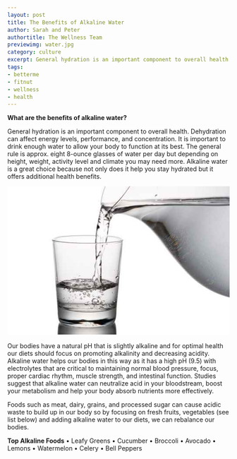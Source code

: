 ```yaml
---
layout: post
title: The Benefits of Alkaline Water
author: Sarah and Peter
authortitle: The Wellness Team
previewimg: water.jpg
category: culture
excerpt: General hydration is an important component to overall health.  Alkaline water is a great choice because not only does it help you stay hydrated but it offers additional health benefits.
tags:
- betterme
- fitnut
- wellness
- health
---
```


<b>What are the benefits of alkaline water?</b>

General hydration is an important component to overall health. Dehydration can affect energy levels, performance, and concentration. It is important to drink enough water to allow your body to function at its best. The general rule is approx. eight 8-ounce glasses of water per day but depending on height, weight, activity level and climate you may need more. Alkaline water is a great choice because not only does it help you stay hydrated but it offers additional health benefits.

![Bottoms up!](/images/water.jpg)

Our bodies have a natural pH that is slightly alkaline and for optimal health our diets should focus on promoting alkalinity and decreasing acidity. Alkaline water helps our bodies in this way as it has a high pH (9.5) with electrolytes that are critical to maintaining normal blood pressure, focus, proper cardiac rhythm, muscle strength, and intestinal function. Studies suggest that alkaline water can neutralize acid in your bloodstream, boost your metabolism and help your body absorb nutrients more effectively. 

Foods such as meat, dairy, grains, and processed sugar can cause acidic waste to build up in our body so by focusing on fresh fruits, vegetables (see list below) and adding alkaline water to our diets, we can rebalance our bodies.

<b>Top Alkaline Foods</b>
•	Leafy Greens
•	Cucumber
•	Broccoli
•	Avocado
•	Lemons
•	Watermelon
•	Celery
•	Bell Peppers
 
